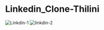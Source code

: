 # Linkedin_Clone-Thilini

![Linkdin-1](https://user-images.githubusercontent.com/73034923/155854351-46390440-051b-4eab-9108-b7054b0cf4a4.png)
![linkdin-2](https://user-images.githubusercontent.com/73034923/155854352-794c64eb-4098-40ab-8257-3c575da8f5e2.png)
